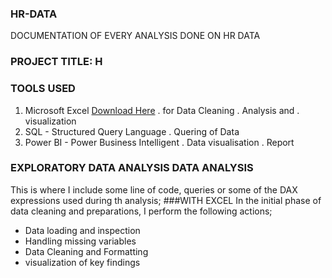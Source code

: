### HR-DATA
DOCUMENTATION OF EVERY ANALYSIS DONE ON HR DATA
### PROJECT TITLE: H
### TOOLS USED
1. Microsoft Excel [Download Here](https://www.microsoft.com)
  . for Data Cleaning
  . Analysis and
  . visualization
2.  SQL - Structured Query Language
  . Quering of Data
3.  Power BI - Power Business Intelligent
  . Data visualisation
  .  Report
### EXPLORATORY DATA ANALYSIS  DATA ANALYSIS
This is where I include some line of code, queries or some of the DAX expressions used during th analysis;
###WITH EXCEL
In the initial phase of data cleaning and preparations, I perform the following actions;
  - Data loading and inspection
  - Handling missing variables
  - Data Cleaning and Formatting
  - visualization of key findings
